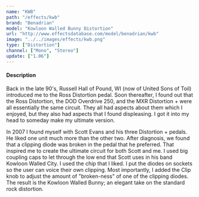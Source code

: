 ```yaml
---
name: "KWB"
path: "/effects/kwb"
brand: "Benadrian"
model: "Kowloon Walled Bunny Distortion"
url: "http://www.effectsdatabase.com/model/benadrian/kwb"
image: "../../images/effects/kwb.png"
type: ["Distortion"]
channel: ["Mono", "Stereo"]
update: ["1.06"]
---
```

#### Description
Back in the late 90's, Russell Hall of Pound, WI (now of United Sons of Toil) introduced me to the Ross Distortion pedal. Soon thereafter, I found out that the Ross Distortion, the DOD Overdrive 250, and the MXR Distortion + were all essentially the same circuit. They all had aspects about them which I enjoyed, but they also had aspects that I found displeasing. I got it into my head to someday make my ultimate version.

In 2007 I found myself with Scott Evans and his three Distortion + pedals. He liked one unit much more than the other two. After diagnosis, we found that a clipping diode was broken in the pedal that he preferred. That inspired me to create the ultimate circuit for both Scott and me. I used big coupling caps to let through the low end that Scott uses in his band Kowloon Walled City. I used the chip that I liked. I put the diodes on sockets so the user can voice their own clipping. Most importantly, I added the Clip knob to adjust the amount of "broken-ness" of one of the clipping diodes. The result is the Kowloon Walled Bunny; an elegant take on the standard rock distortion. 